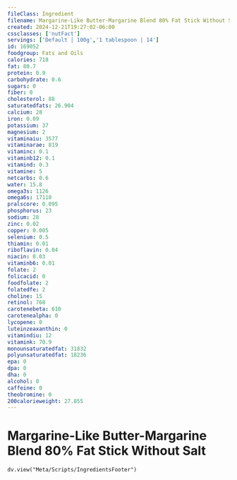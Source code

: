 ```yaml
---
fileClass: Ingredient
filename: Margarine-Like Butter-Margarine Blend 80% Fat Stick Without Salt
created: 2024-12-21T19:27:02-06:00
cssclasses: ['nutFact']
servings: ['Default | 100g','1 tablespoon | 14']
id: 169052
foodgroup: Fats and Oils
calories: 718
fat: 80.7
protein: 0.9
carbohydrate: 0.6
sugars: 0
fiber: 0
cholesterol: 88
saturatedfats: 26.904
calcium: 28
iron: 0.09
potassium: 37
magnesium: 2
vitaminaiu: 3577
vitaminarae: 819
vitaminc: 0.1
vitaminb12: 0.1
vitamind: 0.3
vitamine: 5
netcarbs: 0.6
water: 15.8
omega3s: 1126
omega6s: 17110
pralscore: 0.095
phosphorus: 23
sodium: 28
zinc: 0.02
copper: 0.005
selenium: 0.5
thiamin: 0.01
riboflavin: 0.04
niacin: 0.03
vitaminb6: 0.01
folate: 2
folicacid: 0
foodfolate: 2
folatedfe: 2
choline: 15
retinol: 768
carotenebeta: 610
carotenealpha: 0
lycopene: 0
luteinzeaxanthin: 0
vitamindiu: 12
vitamink: 70.9
monounsaturatedfat: 31832
polyunsaturatedfat: 18236
epa: 0
dpa: 0
dha: 0
alcohol: 0
caffeine: 0
theobromine: 0
200calorieweight: 27.855
---
```


# Margarine-Like Butter-Margarine Blend 80% Fat Stick Without Salt

```dataviewjs
dv.view("Meta/Scripts/IngredientsFooter")
```